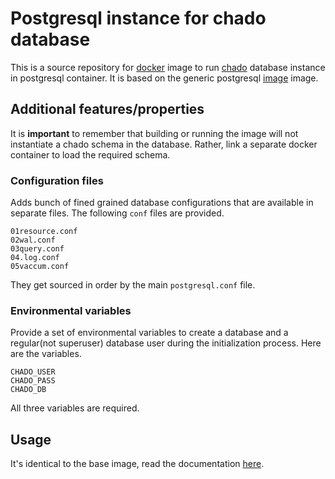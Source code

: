 # Postgresql instance for chado database
This is a source repository for [docker](http://docker.io) image to run
[chado](http://gmod.org/wiki/Chado) database instance in postgresql container.
It is based on the generic postgresql
[image](https://hub.docker.com/r/dictybase/postgres/) image. 

## Additional features/properties
It is __important__ to remember that building or running the image will not
instantiate a chado schema in the database.  Rather, link a separate docker
container to load the required schema.


### Configuration files
Adds bunch of fined grained database configurations that are available in
separate files. The following `conf` files are provided.

```
01resource.conf
02wal.conf
03query.conf
04.log.conf
05vaccum.conf
```

They get sourced in order by the main `postgresql.conf` file. 

### Environmental variables
Provide a set of environmental variables to create a database and a
regular(not superuser) database user during the initialization process. Here
are the variables.

```
CHADO_USER 
CHADO_PASS
CHADO_DB
```

All three variables are required.

## Usage
It's identical to the base image, read the documentation
[here](https://hub.docker.com/r/dictybase/postgres/).

